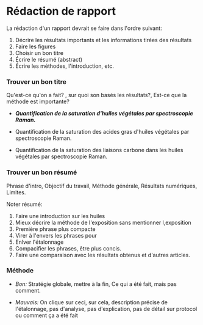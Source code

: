 # Rédaction de rapport

La rédaction d'un rapport devrait se faire dans l'ordre suivant:

1. Décrire les résultats importants et les informations tirées des résultats
2. Faire les figures
3. Choisir un bon titre
4. Écrire le résumé (abstract)
5. Écrire les méthodes, l'introduction, etc.



### Trouver un bon titre

Qu'est-ce qu'on a fait? , sur quoi son basés les résultats?, Est-ce que la méthode est importante?

- ***Quantification de la saturation d'huiles végétales par spectroscopie Raman.***

- Quantification de la saturation des acides gras d'huiles végétales par spectroscopie Raman.
- Quantification de la saturation des liaisons carbone dans les huiles végétales par spectroscopie Raman.

### Trouver un bon résumé

Phrase d'intro, Objectif du travail, Méthode générale, Résultats numériques, Limites.

Noter résumé:

1. Faire une introduction sur les huiles
2. Mieux décrire la méthode de l'exposition sans mentionner l,exposition
3. Première phrase plus compacte
4. Virer à l'envers les phrases pour  
5. Enlver l'étalonnage
6. Compacifier les phrases, être plus concis.
7. Faire une comparaison avec les résultats obtenus et d'autres articles.

### Méthode

- *Bon:* Stratégie globale, mettre à la fin, Ce qui a été fait, mais pas comment.

- *Mauvais:* On clique sur ceci, sur cela, description précise de l'étalonnage, pas d'analyse, pas d'explication, pas de détail sur protocol ou comment ça a été fait